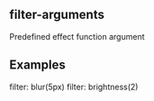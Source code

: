 ## filter-arguments

Predefined effect function argument

## Examples

filter: blur(5px)
filter: brightness(2)
